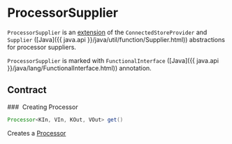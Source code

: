 # ProcessorSupplier

`ProcessorSupplier` is an [extension](#contract) of the `ConnectedStoreProvider` and `Supplier` ([Java]({{ java.api }}/java/util/function/Supplier.html)) abstractions for processor suppliers.

`ProcessorSupplier` is marked with `FunctionalInterface` ([Java]({{ java.api }}/java/lang/FunctionalInterface.html)) annotation.

## Contract

### <span id="get"> Creating Processor

```java
Processor<KIn, VIn, KOut, VOut> get()
```

Creates a [Processor](Processor.md)
